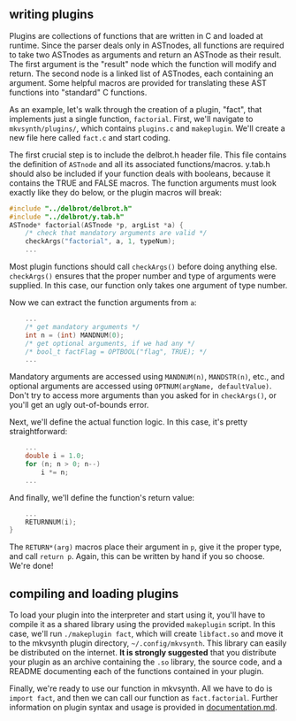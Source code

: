 ## writing plugins ##
Plugins are collections of functions that are written in C and loaded at runtime. Since the parser deals only in ASTnodes, all functions are required to take two ASTnodes as arguments and return an ASTnode as their result. The first argument is the "result" node which the function will modify and return. The second node is a linked list of ASTnodes, each containing an argument. Some helpful macros are provided for translating these AST functions into "standard" C functions.

As an example, let's walk through the creation of a plugin, "fact", that implements just a single function, `factorial`. First, we'll navigate to `mkvsynth/plugins/`, which contains `plugins.c` and `makeplugin`. We'll create a new file here called `fact.c` and start coding.

The first crucial step is to include the delbrot.h header file. This file contains the definition of `ASTnode` and all its associated functions/macros. y.tab.h should also be included if your function deals with booleans, because it contains the TRUE and FALSE macros. The function arguments must look exactly like they do below, or the plugin macros will break:

```c
#include "../delbrot/delbrot.h"
#include "../delbrot/y.tab.h"
ASTnode* factorial(ASTnode *p, argList *a) {
    /* check that mandatory arguments are valid */
    checkArgs("factorial", a, 1, typeNum);
    ...
```
Most plugin functions should call `checkArgs()` before doing anything else. `checkArgs()` ensures that the proper number and type of arguments were supplied. In this case, our function only takes one argument of type number.

Now we can extract the function arguments from `a`:

```c
    ...
    /* get mandatory arguments */
    int n = (int) MANDNUM(0);
    /* get optional arguments, if we had any */
    /* bool_t factFlag = OPTBOOL("flag", TRUE); */
    ...
```

Mandatory arguments are accessed using `MANDNUM(n)`, `MANDSTR(n)`, etc., and optional arguments are accessed using `OPTNUM(argName, defaultValue)`. Don't try to access more arguments than you asked for in `checkArgs()`, or you'll get an ugly out-of-bounds error.
 
Next, we'll define the actual function logic. In this case, it's pretty straightforward:

```c
    ...
    double i = 1.0;
    for (n; n > 0; n--)
        i *= n;
    ...
```

And finally, we'll define the function's return value:

```c
    ...
    RETURNNUM(i);
}
```

The `RETURN*(arg)` macros place their argument in `p`, give it the proper type, and call `return p`. Again, this can be written by hand if you so choose. We're done!

## compiling and loading plugins ##

To load your plugin into the interpreter and start using it, you'll have to compile it as a shared library using the provided `makeplugin` script. In this case, we'll run `./makeplugin fact`, which will create `libfact.so` and move it to the mkvsynth plugin directory, `~/.config/mkvsynth`. This library can easily be distributed on the internet. **It is strongly suggested** that you distribute your plugin as an archive containing the `.so` library, the source code, and a README documenting each of the functions contained in your plugin.

Finally, we're ready to use our function in mkvsynth. All we have to do is `import fact`, and then we can call our function as `fact.factorial`. Further information on plugin syntax and usage is provided in [documentation.md](documentation.md).
